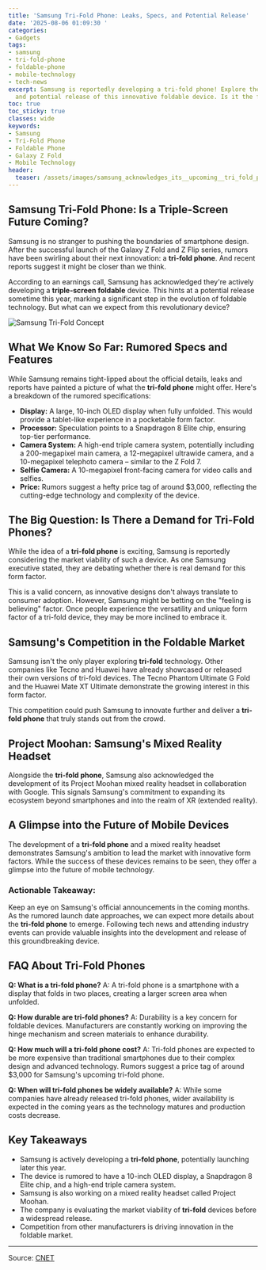 ```yaml
---
title: 'Samsung Tri-Fold Phone: Leaks, Specs, and Potential Release'
date: '2025-08-06 01:09:30 '
categories:
- Gadgets
tags:
- samsung
- tri-fold-phone
- foldable-phone
- mobile-technology
- tech-news
excerpt: Samsung is reportedly developing a tri-fold phone! Explore the rumors, specs,
  and potential release of this innovative foldable device. Is it the future?
toc: true
toc_sticky: true
classes: wide
keywords:
- Samsung
- Tri-Fold Phone
- Foldable Phone
- Galaxy Z Fold
- Mobile Technology
header:
  teaser: /assets/images/samsung_acknowledges_its__upcoming__tri_fold_phone_20250806010930.jpg
---
```


## Samsung Tri-Fold Phone: Is a Triple-Screen Future Coming? 

Samsung is no stranger to pushing the boundaries of smartphone design. After the successful launch of the Galaxy Z Fold and Z Flip series, rumors have been swirling about their next innovation: a **tri-fold phone**. And recent reports suggest it might be closer than we think.

According to an earnings call, Samsung has acknowledged they're actively developing a **triple-screen foldable** device. This hints at a potential release sometime this year, marking a significant step in the evolution of foldable technology. But what can we expect from this revolutionary device?

![Samsung Tri-Fold Concept](https://www.cnet.com/a/img/resize/20b2fb7b0bdf35a6e1e9142d3c25c02e60ebf437/hub/2025/01/06/5a045083-85ee-43a2-af24-06a565809210/samsung-display-demo-concept-flexible-oled-5234.jpg?auto=webp&fit=crop&height=614&width=1092)

## What We Know So Far: Rumored Specs and Features

While Samsung remains tight-lipped about the official details, leaks and reports have painted a picture of what the **tri-fold phone** might offer. Here's a breakdown of the rumored specifications:

*   **Display:** A large, 10-inch OLED display when fully unfolded. This would provide a tablet-like experience in a pocketable form factor.
*   **Processor:** Speculation points to a Snapdragon 8 Elite chip, ensuring top-tier performance.
*   **Camera System:** A high-end triple camera system, potentially including a 200-megapixel main camera, a 12-megapixel ultrawide camera, and a 10-megapixel telephoto camera – similar to the Z Fold 7.
*   **Selfie Camera:** A 10-megapixel front-facing camera for video calls and selfies.
*   **Price:** Rumors suggest a hefty price tag of around $3,000, reflecting the cutting-edge technology and complexity of the device.

## The Big Question: Is There a Demand for Tri-Fold Phones?

While the idea of a **tri-fold phone** is exciting, Samsung is reportedly considering the market viability of such a device. As one Samsung executive stated, they are debating whether there is real demand for this form factor. 

This is a valid concern, as innovative designs don't always translate to consumer adoption. However, Samsung might be betting on the "feeling is believing" factor. Once people experience the versatility and unique form factor of a tri-fold device, they may be more inclined to embrace it.

## Samsung's Competition in the Foldable Market

Samsung isn't the only player exploring **tri-fold** technology. Other companies like Tecno and Huawei have already showcased or released their own versions of tri-fold devices. The Tecno Phantom Ultimate G Fold and the Huawei Mate XT Ultimate demonstrate the growing interest in this form factor.

This competition could push Samsung to innovate further and deliver a **tri-fold phone** that truly stands out from the crowd.

## Project Moohan: Samsung's Mixed Reality Headset

Alongside the **tri-fold phone**, Samsung also acknowledged the development of its Project Moohan mixed reality headset in collaboration with Google. This signals Samsung's commitment to expanding its ecosystem beyond smartphones and into the realm of XR (extended reality).

## A Glimpse into the Future of Mobile Devices

The development of a **tri-fold phone** and a mixed reality headset demonstrates Samsung's ambition to lead the market with innovative form factors. While the success of these devices remains to be seen, they offer a glimpse into the future of mobile technology.

### Actionable Takeaway:

Keep an eye on Samsung's official announcements in the coming months. As the rumored launch date approaches, we can expect more details about the **tri-fold phone** to emerge. Following tech news and attending industry events can provide valuable insights into the development and release of this groundbreaking device.

## FAQ About Tri-Fold Phones

**Q: What is a tri-fold phone?**
A: A tri-fold phone is a smartphone with a display that folds in two places, creating a larger screen area when unfolded.

**Q: How durable are tri-fold phones?**
A: Durability is a key concern for foldable devices. Manufacturers are constantly working on improving the hinge mechanism and screen materials to enhance durability.

**Q: How much will a tri-fold phone cost?**
A: Tri-fold phones are expected to be more expensive than traditional smartphones due to their complex design and advanced technology. Rumors suggest a price tag of around $3,000 for Samsung's upcoming tri-fold phone.

**Q: When will tri-fold phones be widely available?**
A: While some companies have already released tri-fold phones, wider availability is expected in the coming years as the technology matures and production costs decrease.

## Key Takeaways

*   Samsung is actively developing a **tri-fold phone**, potentially launching later this year.
*   The device is rumored to have a 10-inch OLED display, a Snapdragon 8 Elite chip, and a high-end triple camera system.
*   Samsung is also working on a mixed reality headset called Project Moohan.
*   The company is evaluating the market viability of **tri-fold** devices before a widespread release.
*   Competition from other manufacturers is driving innovation in the foldable market.

---

Source: [CNET](https://www.cnet.com/tech/mobile/samsung-acknowledges-its-upcoming-tri-fold-phone-on-earnings-call/#ftag=CAD590a51e)